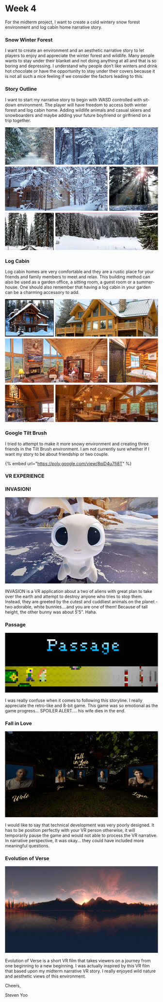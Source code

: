 # Week 4

For the midterm project, I want to create a cold wintery snow forest environment and log cabin home narrative story.

### Snow Winter Forest

I want to create an environment and an aesthetic narrative story to let players to enjoy and appreciate the winter forest and wildlife. Many people wants to stay under their blanket and not doing anything at all and that is so boring and depressing. I understand why people don’t like winters and drink hot chocolate or have the opportunity to stay under their covers because it is not all such a nice feeling if we consider the factors leading to this.

### Story Outline

I want to start my narrative story to begin with WASD controlled with sit-down environment. The player will have freedom to access both winter forest and log cabin home. Adding wildlife animals and casual skiers and snowboarders and maybe adding your future boyfriend or girlfriend on a trip together.

![Winter Snow Forest Mood Board ](../.gitbook/assets/snowmood.png)

### Log Cabin

Log cabin homes are very comfortable and they are a rustic place for your friends and family members to meet and relax. This building method can also be used as a garden office, a sitting room, a guest room or a summer-house. One should also remember that having a log cabin in your garden can be a charming accessory to add.

![Log Cabin Mood Board](../.gitbook/assets/logcabin.png)

### Google Tilt Brush

I tried to attempt to make it more snowy environment and creating three friends in the Tilt Brush environment. I am not currently sure whether if I want my story to be about friendship or two couple.

{% embed url="https://poly.google.com/view/8qjD4u7fi8T" %}

### VR EXPERIENCE

### INVASION!

![INVASION!](../.gitbook/assets/image%20%2823%29.png)

INVASION is a VR application about a two of aliens with great plan to take over the earth and attempt to destroy anyone who tries to stop them. Instead, they are greeted by the cutest and cuddliest animals on the planet - two adorable, white bunnies….and you are one of them! Because of tall height, the other bunny was about 5'5". Haha.

### Passage

![](../.gitbook/assets/image%20%288%29.png)

I was really confuse when it comes to following this storyline. I really appreciate the retro-like and 8-bit game. This game was so emotional as the game progress... SPOILER ALERT.... his wife dies in the end.

### Fall in Love

![Fall in Love](../.gitbook/assets/image%20%2817%29.png)

I would like to say that technical development was very poorly designed. It has to be position perfectly with your VR person otherwise, it will temporarily pause the game and would not able to process the VR narrative. In narrative perspective, It was okay... they could have included more meaningful questions.

### Evolution of Verse

![Evolution of Verse](../.gitbook/assets/image%20%2814%29.png)

Evolution of Verse is a short VR film that takes viewers on a journey from one beginning to a new beginning. I was actually inspired by this VR film that based upon my midterm narrative VR story. I really enjoyed wild nature and aesthetic views of this environment.

Cheers,

Steven Yoo

